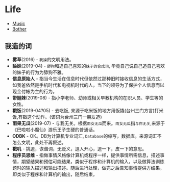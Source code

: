 # Life

- [Music](music.md)
- [Bother](bother)

## 我造的词

- **雾草**(2016) - `我操`的文明用法。
- **舔妹**(2019-04) - `舔狗`和追自己喜欢的`妹子的合成词`, 毕竟自己说自己追自己喜欢的妹子的行为为舔狗不雅。
- **信息原始人** - 指当今生活在信息时代但依然过那种旧时接收信息的生活方式，如我爸依然是手机时代和电视机时代的人，当下的领导为了保护个人信息而以现金付帐为主的行为。
- **带娃妹**(2019-08) - 指小学老师、幼师或相关早教机构的在职人员、学生等的女性。
- **戳饭**(2019-04?05) - 去吃饭, 来源于吃米饭的地方用饭撬(台州三门方言)打米饭,有戳这个动作。(该词为台州三门一朋友造)
- **雨果无瓜**(2019-07) - 与我无关。根据`雨女无瓜`而来。`雨女无瓜`指`与你无关`,来源于《巴啦啦小魔仙》游乐王子生硬的普通话。
- **ODBK** - OK。DB为计算机专业词汇, `Database`的缩写，数据库。来源词汇不怎么文明，此处不再叙述。
- **戳叽** - 挑逗，诙谐词，无贬义，逗人开心，逗一下，皮一下的意思。
- **程序员思维** - 指做事情风格像计算机或程序一样，提供事情所需信息，描述事情，期望结果和预估可能结果，类似于程序和计算机的输入，以及做算法训练题时的输入描述和输出描述。随后进行处理，做完之后告知事情提供方结果，即类似于程序和计算机的输出，随后结束。
